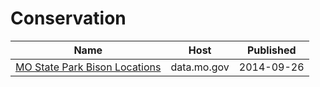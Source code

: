 # Conservation

Name | Host | Published
---- | ---- | ---------
[MO State Park Bison Locations](../datasets/kw9k-iwnn.md) | data.mo.gov | 2014-09-26

